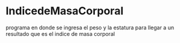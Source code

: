 # IndicedeMasaCorporal
programa en donde se ingresa el peso y la estatura para llegar a un resultado que es el indice de masa corporal
